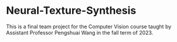 # Neural-Texture-Synthesis
This is a final team project for the Computer Vision course taught by Assistant Professor Pengshuai Wang in the fall term of 2023.
